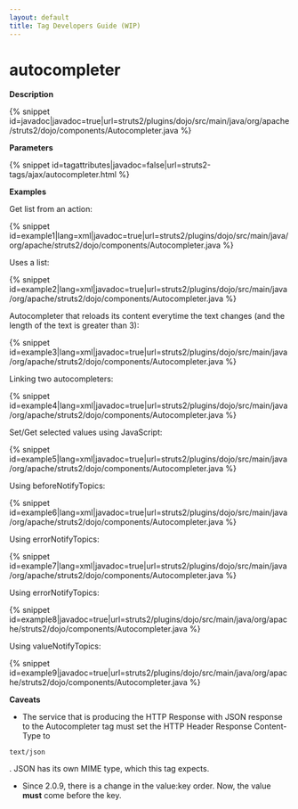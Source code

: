 ```yaml
---
layout: default
title: Tag Developers Guide (WIP)
---
```


# autocompleter

__Description__



{% snippet id=javadoc|javadoc=true|url=struts2/plugins/dojo/src/main/java/org/apache/struts2/dojo/components/Autocompleter.java %}

__Parameters__



{% snippet id=tagattributes|javadoc=false|url=struts2-tags/ajax/autocompleter.html %}

__Examples__

Get list from an action:


{% snippet id=example1|lang=xml|javadoc=true|url=struts2/plugins/dojo/src/main/java/org/apache/struts2/dojo/components/Autocompleter.java %}

Uses a list:


{% snippet id=example2|lang=xml|javadoc=true|url=struts2/plugins/dojo/src/main/java/org/apache/struts2/dojo/components/Autocompleter.java %}

Autocompleter that reloads its content everytime the text changes (and the length of the text is greater than 3):


{% snippet id=example3|lang=xml|javadoc=true|url=struts2/plugins/dojo/src/main/java/org/apache/struts2/dojo/components/Autocompleter.java %}

Linking two autocompleters:


{% snippet id=example4|lang=xml|javadoc=true|url=struts2/plugins/dojo/src/main/java/org/apache/struts2/dojo/components/Autocompleter.java %}

Set/Get selected values using JavaScript:


{% snippet id=example5|lang=xml|javadoc=true|url=struts2/plugins/dojo/src/main/java/org/apache/struts2/dojo/components/Autocompleter.java %}

Using beforeNotifyTopics:


{% snippet id=example6|lang=xml|javadoc=true|url=struts2/plugins/dojo/src/main/java/org/apache/struts2/dojo/components/Autocompleter.java %}

Using errorNotifyTopics:


{% snippet id=example7|lang=xml|javadoc=true|url=struts2/plugins/dojo/src/main/java/org/apache/struts2/dojo/components/Autocompleter.java %}

Using errorNotifyTopics:


{% snippet id=example8|javadoc=true|url=struts2/plugins/dojo/src/main/java/org/apache/struts2/dojo/components/Autocompleter.java %}

Using valueNotifyTopics:


{% snippet id=example9|javadoc=true|url=struts2/plugins/dojo/src/main/java/org/apache/struts2/dojo/components/Autocompleter.java %}

__Caveats__

+ The service that is producing the HTTP Response with JSON response to the Autocompleter tag must set the HTTP Header Response Content-Type to 

~~~~~~~
text/json
~~~~~~~
. JSON has its own MIME type, which this tag expects.

+ Since 2.0.9, there is a change in the value:key order. Now, the value **must** come before the key.

